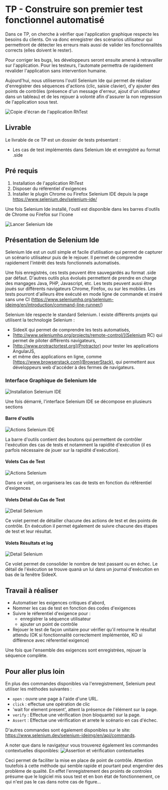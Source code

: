 # TP - Construire son premier test fonctionnel automatisé

Dans ce TP, on cherche à vérifier que l'application graphique respecte les besoins du clients. On va donc enregistrer des scénarios utilisateur qui permettront de détecter les erreurs mais aussi de valider les fonctionnalités corrects (elles doivent le rester).

Pour corriger les bugs, les développeurs seront ensuite amené à retravailler sur l'application. Pour les testeurs, l'automate permettra de rapidement revalider l'application sans intervention humaine. 

Aujourd'hui, nous utiliserons l'outil Selenium Ide qui permet de réaliser d'enregistrer des séquences d'actions (clic, saisie clavier), d'y ajouter des points de contrôles (présence d'un message d'erreur, ajout d'un utilisateur dans un tableau) et de les rejouer à volonté afin d'assurer la non regression de l'application sous test.

![Copie d'écran de l'application RhTest](img/screenshot.png)

## Livrable

Le livrable de ce TP est un dossier de tests présentant :
- Les cas de test implémentés dans Selenium Ide et enregistré au format .side


## Pré requis

 1. Installation de l'application RhTest
 2. Disposer du référentiel d'exigences
 3. Installer le plugin Chrome ou Firefox Selenium IDE depuis la page https://www.selenium.dev/selenium-ide/

 Une fois Selenium Ide  installé, l'outil est disponible dans les barres d'outils de  Chrome ou Firefox sur l'icone 

 ![Lancer Selenium Ide](img/selenium-ide128.png)

## Présentation de Selenium Ide

Selenium Ide est un outil simple et facile d’utilisation qui permet de capturer un scénario utilisateur puis de le rejouer.
Il permet de comprendre rapidement l'intérêt des tests fonctionnels automatisés.

Une fois enregistrés, ces tests peuvent être sauvegardés au format .side par défaut. D'autres outils plus évolués permettent de prendre en charge des mangages Java, PHP, Javascript, etc. Les tests peuvent aussi être joués sur différents navigateurs Chrome, Firefox, ou sur les mobiles. Les tests pourront d'ailleurs être exécuté en mode ligne de commande et inséré sans une CI (https://www.seleniumhq.org/selenium-ideimg/en/introduction/command-line-runner/)

Selenium Ide respecte le standard Selenium. l existe différents projets qui utilisent la technologie Selenium : 
 - SideeX qui permet de comprendre les tests automatisés, 
 - [http://www.seleniumhq.org/projects/remote-control/](Selenium RC) qui permet de piloter différents navigateurs,
 - [http://www.protractortest.org](Protractor) pour tester les applications AngularJS,
 - et même des applications en ligne, comme [https://www.browserstack.com](BrowserStack), qui permettent aux développeurs web d'accéder à des fermes de navigateurs.


### Interface Graphique de Selenium Ide

![Installation Selenium IDE](img/Selenium-ExempleJeu.png)

Une fois démarré, l'interface Selenium IDE se décompose en plusieurs sections

#### Barre d'outils

![Actions Selenium IDE](img/Selenium-Outils.png)

La barre d'outils contient des boutons qui permettent de contrôler l'exécution des cas de tests et notamment la rapidité d'exécution (il es parfois nécessaire de jouer sur la rapidité d'exécution).

#### Volets Cas de Test

![Actions Selenium](img/Selenium_CasDeTest.png)

Dans ce volet, on organisera les cas de tests en fonction du référentiel d'exigences

#### Volets Détail du Cas de Test

![Detail Selenium](img/Selenium_DetailCasDeTest.png)

Ce volet permet de détailler chacune des actions de test et des points de contrôle.  En éxécution il permet également de suivre chacune des étapes de test et leur résultat.

#### Volets Résultats et log

![Detail Selenium](img/Selenium-Result.png)

Ce volet permet de consolider le nombre de test passant ou en échec. Le détail de l'éxécution se trouve quanà un lui dans un journal d'exécution en bas de la fenêtre SideeX.




 
## Travail à réaliser

 - Automatiser les exigences critiques d'abord,
 - Nommer les cas de test en fonction des codes d'exigences
 - Suivre le réferentiel d'exigence pour : 
   - enregistrer la séquence utilisateur
   - ajouter un point de contrôle
 - Rejouer le test de façon unitaire pour vérifier qu'il retourne le résultat attendu (OK si fonctionnalité correctement implémentée, KO si différence avec réferentiel exigence)  

Une fois que l'ensemble des exigences sont enregistrées, rejouer la séquence complète.



## Pour aller plus loin

En plus des commandes disponibles via l'enregistrement, Selenium peut utiliser les méthodes suivantes :

 - `open` : ouvre une page à l'aide d'une URL.
 - `click` : effectue une opération de clic
 - 'wait for element present', attent la présence de l'élément sur la page.
 - `verify` : Effectue une vérification (non bloquante)  sur la page.
 - `Assert` : Effectue une vérification et arrete le scénario en cas d'échec.
 

D'autres commandes sont également disponibles sur le site:  https://www.selenium.dev/selenium-ideimg/en/api/commands. 

A noter que dans le navigateur vous trouverez également les commandes contextuelles disponibles:
![Assertion et vérification contextuelles](img/Selenium-assert.png)


Ceci permet de faciliter la mise en place de point de contrôle. Attention toutefois à cette méthode qui semble rapide et pourtant peut engendrer des problème de qualité. En effet l'enregistrement des proints de controles présume que le logiciel mis sous test et en bon état de fonctionnement, ce qui n'est pas le cas dans notre cas de figure...
